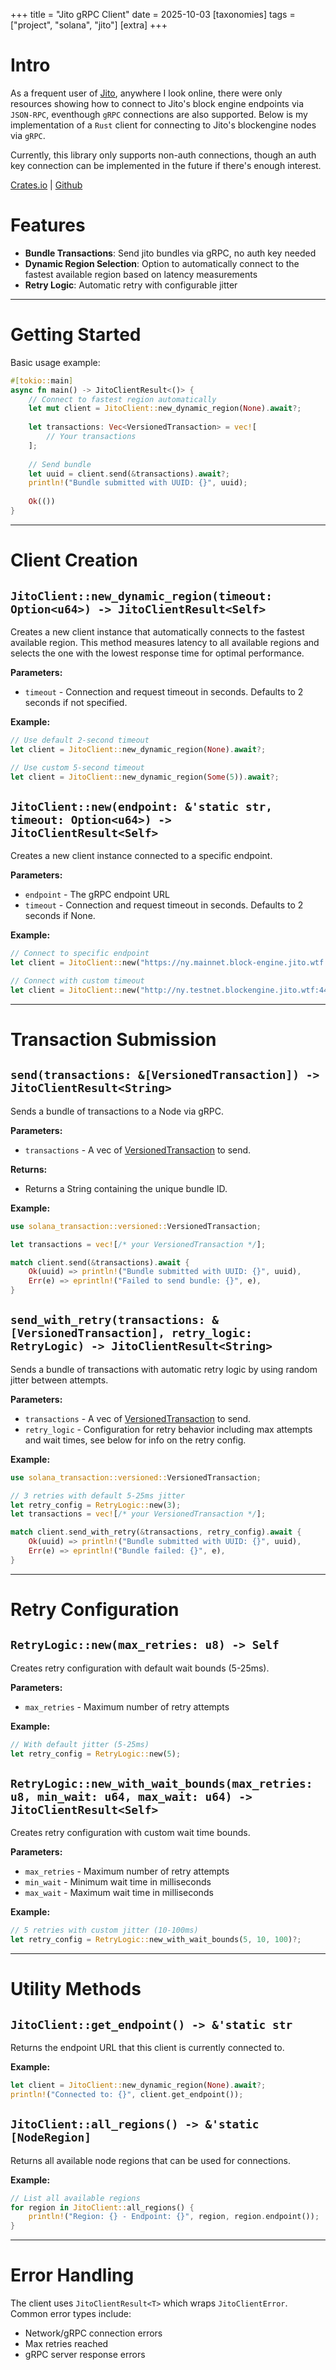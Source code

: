+++
title = "Jito gRPC Client"
date = 2025-10-03
[taxonomies]
tags =  ["project", "solana", "jito"]
[extra]
+++

# Intro

As a frequent user of [Jito](https://docs.jito.wtf/), anywhere I look online, there were only resources showing how to connect to Jito's block engine endpoints via `JSON-RPC`, eventhough `gRPC` connections are also supported. Below is my implementation of a `Rust` client for connecting to Jito's blockengine nodes via `gRPC`. 

Currently, this library only supports non-auth connections, though an auth key connection can be implemented in the future if there's enough interest.

[Crates.io](https://crates.io/crates/jito-grpc-client) | [Github](https://github.com/stevenlusonggao/jito_grpc_client)

# Features

- **Bundle Transactions**: Send jito bundles via gRPC, no auth key needed
- **Dynamic Region Selection**: Option to automatically connect to the fastest available region based on latency measurements
- **Retry Logic**: Automatic retry with configurable jitter

---

# Getting Started

Basic usage example:

```rust
#[tokio::main]
async fn main() -> JitoClientResult<()> {
    // Connect to fastest region automatically
    let mut client = JitoClient::new_dynamic_region(None).await?;
    
    let transactions: Vec<VersionedTransaction> = vec![
        // Your transactions
    ];
    
    // Send bundle
    let uuid = client.send(&transactions).await?;
    println!("Bundle submitted with UUID: {}", uuid);
    
    Ok(())
}
```

---

# Client Creation

## `JitoClient::new_dynamic_region(timeout: Option<u64>) -> JitoClientResult<Self>`

Creates a new client instance that automatically connects to the fastest available region. This method measures latency to all available regions and selects the one with the lowest response time for optimal performance.

**Parameters:**

- `timeout` - Connection and request timeout in seconds. Defaults to 2 seconds if not specified.

**Example:**

```rust
// Use default 2-second timeout
let client = JitoClient::new_dynamic_region(None).await?;

// Use custom 5-second timeout
let client = JitoClient::new_dynamic_region(Some(5)).await?;
```

## `JitoClient::new(endpoint: &'static str, timeout: Option<u64>) -> JitoClientResult<Self>`

Creates a new client instance connected to a specific endpoint.

**Parameters:**

- `endpoint` - The gRPC endpoint URL
- `timeout` - Connection and request timeout in seconds. Defaults to 2 seconds if None.

**Example:**

```rust
// Connect to specific endpoint
let client = JitoClient::new("https://ny.mainnet.block-engine.jito.wtf:443", None).await?;

// Connect with custom timeout
let client = JitoClient::new("http://ny.testnet.blockengine.jito.wtf:443", Some(10)).await?;
```

---

# Transaction Submission

## `send(transactions: &[VersionedTransaction]) -> JitoClientResult<String>`

Sends a bundle of transactions to a Node via gRPC.

**Parameters:**

- `transactions` - A vec of [VersionedTransaction](https://docs.rs/solana-transaction/latest/solana_transaction/versioned/struct.VersionedTransaction.html) to send.

**Returns:**

- Returns a String containing the unique bundle ID.

**Example:**

```rust
use solana_transaction::versioned::VersionedTransaction;

let transactions = vec![/* your VersionedTransaction */];

match client.send(&transactions).await {
    Ok(uuid) => println!("Bundle submitted with UUID: {}", uuid),
    Err(e) => eprintln!("Failed to send bundle: {}", e),
}
```

## `send_with_retry(transactions: &[VersionedTransaction], retry_logic: RetryLogic) -> JitoClientResult<String>` 

Sends a bundle of transactions with automatic retry logic by using random jitter between attempts.

**Parameters:**

- `transactions` - A vec of [VersionedTransaction](https://docs.rs/solana-transaction/latest/solana_transaction/versioned/struct.VersionedTransaction.html) to send.
- `retry_logic` - Configuration for retry behavior including max attempts and wait times, see below for info on the retry config.

**Example:**

```rust
use solana_transaction::versioned::VersionedTransaction;

// 3 retries with default 5-25ms jitter
let retry_config = RetryLogic::new(3);
let transactions = vec![/* your VersionedTransaction */];

match client.send_with_retry(&transactions, retry_config).await {
    Ok(uuid) => println!("Bundle submitted with UUID: {}", uuid),
    Err(e) => eprintln!("Bundle failed: {}", e),
}
```

---

# Retry Configuration

## `RetryLogic::new(max_retries: u8) -> Self`

Creates retry configuration with default wait bounds (5-25ms).

**Parameters:**

- `max_retries` - Maximum number of retry attempts

**Example:**

```rust
// With default jitter (5-25ms)
let retry_config = RetryLogic::new(5);
```

## `RetryLogic::new_with_wait_bounds(max_retries: u8, min_wait: u64, max_wait: u64) -> JitoClientResult<Self>`

Creates retry configuration with custom wait time bounds.

**Parameters:**

- `max_retries` - Maximum number of retry attempts
- `min_wait` - Minimum wait time in milliseconds
- `max_wait` - Maximum wait time in milliseconds

**Example:**

```rust
// 5 retries with custom jitter (10-100ms)
let retry_config = RetryLogic::new_with_wait_bounds(5, 10, 100)?;
```

---

# Utility Methods

## `JitoClient::get_endpoint() -> &'static str`

Returns the endpoint URL that this client is currently connected to.

**Example:**

```rust
let client = JitoClient::new_dynamic_region(None).await?;
println!("Connected to: {}", client.get_endpoint());
```

## `JitoClient::all_regions() -> &'static [NodeRegion]`

Returns all available node regions that can be used for connections.

**Example:**

```rust
// List all available regions
for region in JitoClient::all_regions() {
    println!("Region: {} - Endpoint: {}", region, region.endpoint());
}
```

---

# Error Handling

The client uses `JitoClientResult<T>` which wraps `JitoClientError`. Common error types include:

- Network/gRPC connection errors
- Max retries reached
- gRPC server response errors
